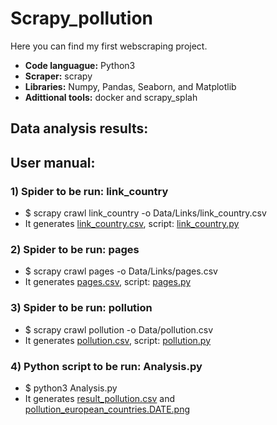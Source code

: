 # Scrapy_pollution

Here you can find my first webscraping project.

* **Code languague:** Python3
* **Scraper:** scrapy
* **Libraries:** Numpy, Pandas, Seaborn, and Matplotlib
* **Adittional tools:** docker and scrapy_splah

## Data analysis results:



## User manual:

### 1) Spider to be run: link_country
* $ scrapy crawl link_country -o Data/Links/link_country.csv
* It generates [link_country.csv](https://github.com/lajobu/Scrapy_pollution/blob/master/WS_project/Data/Links/link_country.csv), script: [link_country.py](https://github.com/lajobu/Scrapy_pollution/blob/master/WS_project/WS_project/spiders/link_country.py)

### 2) Spider to be run: pages
* $ scrapy crawl pages -o Data/Links/pages.csv
* It generates [pages.csv](https://github.com/lajobu/Scrapy_pollution/blob/master/WS_project/Data/Links/pages.csv), script: [pages.py](https://github.com/lajobu/Scrapy_pollution/blob/master/WS_project/WS_project/spiders/pages.py)

### 3) Spider to be run: pollution
* $ scrapy crawl pollution -o Data/pollution.csv
* It generates [pollution.csv](https://github.com/lajobu/Scrapy_pollution/blob/master/WS_project/Data/pollution.csv), script: [pollution.py](https://github.com/lajobu/Scrapy_pollution/blob/master/WS_project/WS_project/spiders/pollution.py)

### 4) Python script to be run: Analysis.py
* $ python3 Analysis.py
* It generates [result_pollution.csv](https://github.com/lajobu/Scrapy_pollution/blob/master/result_pollution.csv) and [pollution_european_countries.DATE.png](https://github.com/lajobu/Scrapy_pollution/blob/master/pollution_european_countries.2020-04-25%2012.15.png)
